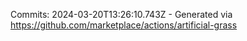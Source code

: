 Commits: 2024-03-20T13:26:10.743Z - Generated via https://github.com/marketplace/actions/artificial-grass
<br>

